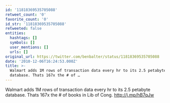 ```yaml
---
id: '11818369535705088'
retweet_count: '0'
favorite_count: '0'
id_str: '11818369535705088'
retweeted: false
entities:
  hashtags: []
  symbols: []
  user_mentions: []
  urls: []
original_url: https://twitter.com/benbalter/status/11818369535705088
date: '2010-12-06T16:24:53.000Z'
title: >-
  Walmart adds 1M rows of transaction data every hr to its 2.5 petabyte
  database. Thats 167x the # of …
---
```


Walmart adds 1M rows of transaction data every hr to its 2.5 petabyte database. Thats 167x the # of books in Lib of Cong. http://j.mp/hB7qJw